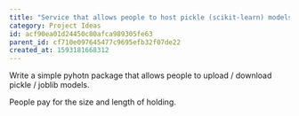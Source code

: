 ```yaml
---
title: "Service that allows people to host pickle (scikit-learn) models"
category: Project Ideas
id: acf90ea01d24450c80afca989305fe63
parent_id: cf710e097645477c9695efb32f07de22
created_at: 1593181668312
---
```


Write a simple pyhotn package that allows people to upload / download pickle / joblib models. 

People pay for the size and length of holding.

    